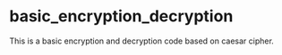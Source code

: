 # basic_encryption_decryption
This is a basic encryption and decryption code based on caesar cipher.
